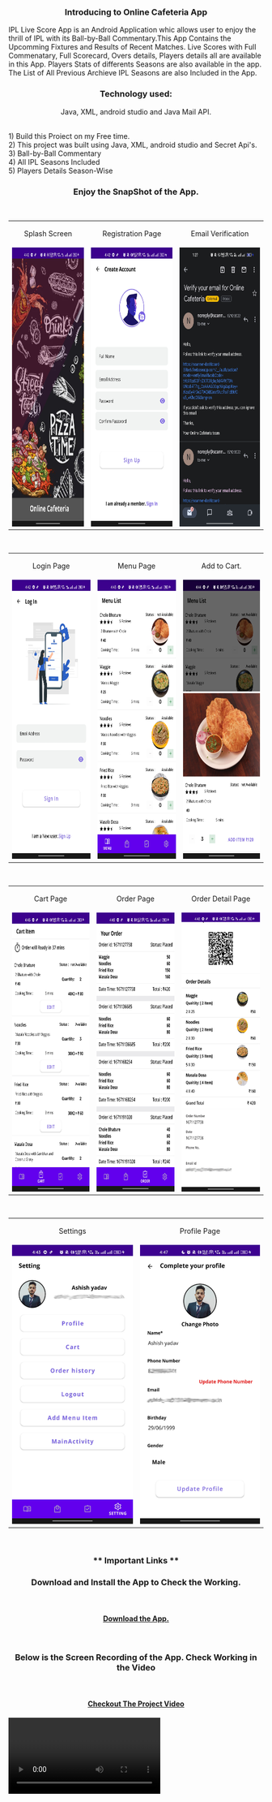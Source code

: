 
<h3 align="center"> Introducing to Online Cafeteria App </h3>


<p  align="center">
  
  IPL Live Score App is an Android Application whic allows user to enjoy the thrill of IPL with its Ball-by-Ball Commentary.This App Contains the Upcomming Fixtures and Results of Recent Matches. Live Scores with Full Commenatary, Full Scorecard, Overs details, Players details all are available in this App. Players Stats of differents Seasons are also available in the app. The List of All Previous Archieve IPL Seasons are also Included in the App.

 <h3 align="center"> Technology used: </h3></p>
<p  align="center">Java, XML, android studio and Java Mail API. 
  
</br>1) Build this Proiect on my Free time. 
</br> 2) This project was built using Java, XML, android studio and Secret Api's.
</br> 3) Ball-by-Ball Commentary
</br> 4) All IPL Seasons Included
</br> 5) Players Details Season-Wise


</p>

### <p align="center"> Enjoy the SnapShot of the App. </p>

 <br/>
<table>
  <tr>
     <td><p align="center">Splash Screen</p></td>
    <td><p align="center">Registration Page</p></td>
    <td><p align="center">Email Verification</p></td>
     
  </tr>
  <tr>
    <td><img src="https://github.com/ashish6659/Projects-Details/blob/main/canteenApp/Screenshot/Canteen_splash.jpg" width=270 height=550></td>
    <td><img src="https://github.com/ashish6659/Projects-Details/blob/main/canteenApp/Screenshot/Canteen_register.jpg" width=270 height=550></td>
    <td><img src="https://github.com/ashish6659/Projects-Details/blob/main/canteenApp/Screenshot/Canteen_User_Verify.jpg" width=270 height=550></td>
    
  </tr>
 </table>
 <br/>
 
<table>
  <tr>
     <td><p align="center">Login Page</p></td>
    <td><p align="center">Menu Page</p></td>
    <td><p align="center">Add to Cart.</p></td>
  </tr>
  <tr>
    <td><img src="https://github.com/ashish6659/Projects-Details/blob/main/canteenApp/Screenshot/Canteen_login.jpg" width=270 height=550></td>
    <td><img src="https://github.com/ashish6659/Projects-Details/blob/main/canteenApp/Screenshot/Canteen_menu.jpg" width=270 height=550></td>
    <td><img src="https://github.com/ashish6659/Projects-Details/blob/main/canteenApp/Screenshot/Canteen_addtocart.jpg" width=270 height=550></td>
  
  </tr>
 </table>
  <br/>
 <table>
  <tr>
    <td><p align="center">Cart Page</p></td>
    <td><p align="center">Order Page</p></td>
    <td><p align="center">Order Detail Page</p></td>
  </tr>
  <tr>
      <td><img src="https://github.com/ashish6659/Projects-Details/blob/main/canteenApp/Screenshot/Canteen_cart.jpg" width=270 height=550></td>
    <td><img src="https://github.com/ashish6659/Projects-Details/blob/main/canteenApp/Screenshot/Canteen_order.jpg" width=270 height=550></td>
    <td><img src="https://github.com/ashish6659/Projects-Details/blob/main/canteenApp/Screenshot/Canteen_orderdetail.jpg" width=270 height=550></td>
   
  </tr>
 </table>
  <br/>
  
  <table>
  <tr>
    <td><p align="center">Settings</p></td>
    <td><p align="center">Profile Page</p></td>
  </tr>
  <tr>
    <td><img src="https://github.com/ashish6659/Projects-Details/blob/main/canteenApp/Screenshot/Canteen_setting.jpg" width=270 height=550></td>
    <td><img src="https://github.com/ashish6659/Projects-Details/blob/main/canteenApp/Screenshot/Canteen_profile.jpg" width=270 height=550></td>
  </tr>
 </table>
  <br/>

### <p align="center"> ** Important Links **</p>

<h3 align="center"> Download and Install the App to Check the Working.</h3>

<br/>

#### <p align="center"> [ Download the App.](https://github.com/ashish6659/Projects-Details/raw/main/IPL/ScreenShot/demo_ipl.apk) </p>

<br/>

<h3 align="center"> Below is the Screen Recording of the App. Check Working in the Video</h3>
<br/>

#### <p align="center"> [ Checkout The Project Video](https://github.com/ashish6659/Projects-Details/blob/main/canteenApp/Screenshot/VN20230302_200436.mp4) </p>

<video align="center" src='https://user-images.githubusercontent.com/68533215/222666166-4b867791-444f-4f00-b08a-3373c20d1aa6.mp4'/>
<br/>








